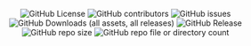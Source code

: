   <p align="center"><img alt="GitHub License" src="https://img.shields.io/github/license/alanmugiwara/mercadometro">
<img alt="GitHub contributors" src="https://img.shields.io/github/contributors/alanmugiwara/mercadometro">
<img alt="GitHub issues" src="https://img.shields.io/github/issues/alanmugiwara/mercadometro">
<img alt="GitHub Downloads (all assets, all releases)" src="https://img.shields.io/github/downloads/alanmugiwara/mercadometro/total">
<img alt="GitHub Release" src="https://img.shields.io/github/v/release/alanmugiwara/mercadometro">
<img alt="GitHub repo size" src="https://img.shields.io/github/repo-size/alanmugiwara/mercadometro">
<img alt="GitHub repo file or directory count" src="https://img.shields.io/github/directory-file-count/alanmugiwara/mercadometro">







